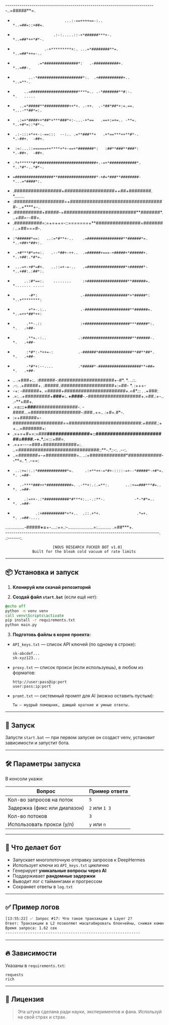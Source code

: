 *--------------------------------------------------------------------------*..=#####**=.  
*                            ...:-==++++==-:..                             *..=##=::+##=. 
*                       .:-:.....::-+*######***+-.                         *..=##*++*#*-. 
*                   .-+*********+:. ...=*########**=.                      *..=##*++=-..  
*                .=*###############*:   .-###########+.                    *..=##-.       
*            ..-*####################*:.  .+###########+..                 *..=**-.       
*          ..=#####################****=.. .-*#######**#:-.                *.   .....     
*        ..=*#####**###########++*+. .-++.  .-*##*##*+:=.==.               *...-**##*=:.  
*       .:=+*####++*##*+***###*+:-...-+*==   .==+:=+=.. -**=.              *..+#*=::*#*-. 
*      .:-:::+*++-:-==:::  --:.. .=**###**+   .+*==***++**#*-.             *.-##+.  -##+. 
*      :=:...::======++****+*+-==+*#######*:   :##**###**###*:             *.-##+.  -##+. 
*     .*+******#*##########################+.-=+*############*.            *..*#*-..*#*-. 
*     =#################**#################*-+#=*###**########-            *...=*####*:.  
*    .*#################*+*################***##++*##+*########.           *........      
*    :*##################=+*##########################*########-           *..+******+-.. 
*    :*##########*+*#####*-+##########################**#######*.          *..+##=--*##=. 
*    .*##########*=:=+=++=-::=======+**################=#######*:          *..+##===*#*-. 
*     :*######*==:   ..:=*#**+-..    .=################**######*=.         *..+##+*##+:.  
*      .+#***#*=+=:.   .--*##+-++..  .=######+===-+#####+*######+.         *..+##:.*#*=.  
*      ...=+-+#*=#+.   ..::=+-=-..   .=#################*+######*-         *..+##:.:##*:. 
*          ..:#*==:.    ........     :+##################**######=.        *....... ..... 
*            -#*:                   .-###################*+*#####*:        *..+********:  
*            +*+-.:..               .-####################**######=.       *..=++*##*++:  
*           .**-.::                 :+####################***#####*:.      *.   .+##-     
*           .**=.-:..              .:######################**######-.      *.   .+##-     
*           :*#*:-*++=-:           .-######*###############**##**##*.      *.   .+##-     
*           -*#*+:--....           .*#####*-###################**+##=      *.   .+##-     
*    ..    .+###*+:..              :######-:####################+-*#*.     *.   ..::.     
*  .-:.    .+#####+.               :#####*.:*###################+:=##-     *.   :+++-     
*  -+:     -*######+.              =#####+######################+.=*#*.::  *.  .+###*:    
* .=*:.   .+#########*+***###*+:.  +####**-.-###################+.=*##.:+-.*. .-**+##+.   
* .=**=:::+###**###############*-. -####*...=##################*-:*###..+=.*. :+#=.*#*-.  
* :=+*######*+-##################==#*#####*####################*:+####.:++.*..=#######+:  
* .=+=+*#*+=:=###**###############+::*#########################=*####*.-*+.*.:**=:::+##=. 
*  .=*+=---=*###*+*############*+:. ..=*#############################::**-.*.:-:.   .--:. 
*   ..=*#######+-+###########*=..     ..:+#############*############--**=. *. .-==:       
*      ..:+=::.:*#############*=.     .:+**++-=*#+-::::-=+--*#####*-+#*=.  *. .=##-       
*        .-****###++*###########=. .-**+:.:.=**:.       ..:+==###***#=..   *. .=##-       
*          .:=++-.:*###########*#***+:..-.:**-.             -*-*#*=..      *. .=##-       
*               .:+##########*+*+..  .::.+*+.                .*=+.         *. .=##-....   
*...............-*#####**+=**+*-....:+=.:*-....................=:..........*. .=##****+.  
----------------------------------------------------------------------------. .:------:.  

                         [NOUS RESEARCH FUCKER BOT v1.0]
                Built for the bleak cold vacuum of rate limits


---

## 📦 Установка и запуск

1. **Клонируй или скачай репозиторий**

2. **Создай файл `start.bat`** (если ещё нет):

```bat
@echo off
python -m venv venv
call venv\Scripts\activate
pip install -r requirements.txt
python main.py
```

3. **Подготовь файлы в корне проекта:**

* `API_keys.txt` — список API ключей (по одному в строке):

  ```
  sk-abcdef...
  sk-xyz123...
  ```

* `proxy.txt` — список прокси (если используешь), в любом из форматов:

  ```
  http://user:pass@ip:port
  user:pass:ip:port
  ```

* `promt.txt` — системный промпт для AI (можно оставить пустым):

  ```
  Ты — мудрый помощник, дающий краткие и умные ответы.
  ```

---

## 🚀 Запуск

Запусти `start.bat` — при первом запуске он создаст venv, установит зависимости и запустит бота.

---

## 🛠️ Параметры запуска

В консоли укажи:

| Вопрос                       | Пример ответа |
| ---------------------------- | ------------- |
| Кол-во запросов на поток     | `5`           |
| Задержка (фикс или диапазон) | `2` или `1 3` |
| Кол-во потоков               | `3`           |
| Использовать прокси (y/n)    | `y` или `n`   |

---

## 📑 Что делает бот

* Запускает многопоточную отправку запросов к DeepHermes
* Использует ключи из `API_keys.txt` циклично
* Генерирует **уникальные вопросы через AI**
* Поддерживает **рандомные задержки**
* Выводит лог с таймингами и прогрессом
* Сохраняет ответы в `log.txt`

---

## ✅ Пример логов

```txt
[13:55:22] ✅ Запрос #17: Что такое транзакции в Layer 2?
Ответ: Транзакции в L2 позволяют масштабировать блокчейны, снижая комиссии.
Время запроса: 1.62 сек
------------------------------------------------------------
```

---

## 🔥 Зависимости

Указаны в `requirements.txt`:

```
requests
rich
```

---

## 🧬 Лицензия

> Эта штука сделана ради науки, экспериментов и фана.
> Используй на свой страх и страх.
